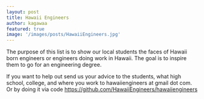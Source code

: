 ```yaml
---
layout: post
title: Hawaii Engineers
author: kagawaa
featured: true
image: '/images/posts/HawaiiEngineers.jpg'
---
```

The purpose of this list is to show our local students the faces of Hawaii born engineers or engineers doing work in Hawaii. The goal is to inspire them to go for an engineering degree.

If you want to help out send us your advice to the students, what high school, college, and where you work to hawaiiengineers at gmail dot com. Or by doing it via code https://github.com/HawaiiEngineers/hawaiiengineers 
